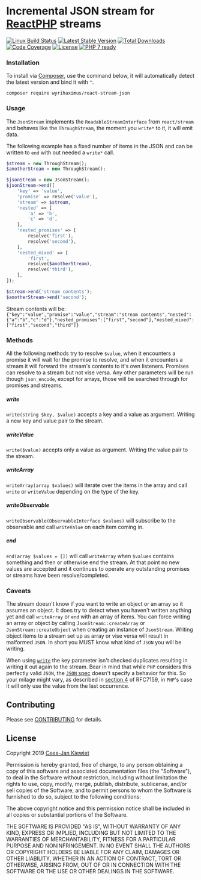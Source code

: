 # Incremental JSON stream for [ReactPHP](https://github.com/reactphp/) streams

[![Linux Build Status](https://travis-ci.org/WyriHaximus/reactphp-stream-json.png)](https://travis-ci.org/WyriHaximus/reactphp-stream-json)
[![Latest Stable Version](https://poser.pugx.org/WyriHaximus/react-stream-json/v/stable.png)](https://packagist.org/packages/WyriHaximus/react-stream-json)
[![Total Downloads](https://poser.pugx.org/WyriHaximus/react-stream-json/downloads.png)](https://packagist.org/packages/WyriHaximus/react-stream-json/stats)
[![Code Coverage](https://scrutinizer-ci.com/g/WyriHaximus/reactphp-stream-json/badges/coverage.png?b=master)](https://scrutinizer-ci.com/g/WyriHaximus/reactphp-stream-json/?branch=master)
[![License](https://poser.pugx.org/WyriHaximus/react-stream-json/license.png)](https://packagist.org/packages/wyrihaximus/react-stream-json)
[![PHP 7 ready](http://php7ready.timesplinter.ch/WyriHaximus/reactphp-stream-json/badge.svg)](https://travis-ci.org/WyriHaximus/reactphp-stream-json)

### Installation ###

To install via [Composer](http://getcomposer.org/), use the command below, it will automatically detect the latest version and bind it with `^`.

```
composer require wyrihaximus/react-stream-json 
```

### Usage ###

The `JsonStream` implements the `ReadableStreamInterface` from `react/stream` and behaves like the `ThroughStream`, the moment you `write*` to it, it will emit data.

The following example has a fixed number of items in the JSON and can be written to `end` with out needed a `write*` call.

```php
$stream = new ThroughStream();
$anotherStream = new ThroughStream();

$jsonStream = new JsonStream();
$jsonStream->end([
    'key' => 'value',
    'promise' => resolve('value'),
    'stream' => $stream,
    'nested' => [
        'a' => 'b',
        'c' => 'd',
    ],
    'nested_promises' => [
        resolve('first'),
        resolve('second'),
    ],
    'nested_mixed' => [
        'first',
        resolve($anotherStream),
        resolve('third'),
    ],
]);

$stream->end('stream contents');
$anotherStream->end('second');
```

Stream contents will be:
`{"key":"value","promise":"value","stream":"stream contents","nested":{"a":"b","c":"d"},"nested_promises":["first","second"],"nested_mixed":["first","second","third"]}`

### Methods ###

All the following methods try to resolve `$value`, when it encounters a promise it will wait for the promise 
to resolve, and when it encounters a stream it will forward the stream's contents to it's own listeners. 
Promises can resolve to a stream but not vise versa. Any other parameters will be run though `json_encode`, 
except for arrays, those will be searched through for promises and streams.

##### write #####

`write(string $key, $value)` accepts a key and a value as argument. Writing a new key and value pair to the stream.

##### writeValue #####

`write($value)` accepts only a value as argument. Writing the value pair to the stream.

##### writeArray #####

`writeArray(array $values)` will iterate over the items in the array and call `write` or `writeValue` depending on 
the type of the key. 

##### writeObservable #####

`writeObservable(ObservableInterface $values)` will subscribe to the observable and call `writeValue` on each item 
coming in. 

##### end #####

`end(array $values = [])` will call `writeArray` when `$values` contains something and then or otherwise
end the stream. At that point no new values are accepted and it continues to operate any outstanding promises or streams
have been resolve/completed.

### Caveats ###

The stream doesn't know if you want to write an object or an array so it assumes an object.
It does try to detect when you haven't written anything yet and call `writeArray` or `end`
with an array of items. You can force writing an array or object by calling `JsonStream::createArray`
or `JsonStream::createObject` when creating an instance of `JsonStream`. Writing object items 
to a stream set up as array or vise versa will result in malformed `JSON`. In short you MUST 
know what kind of `JSON` you will be writing.

When using [`write`](#write) the key parameter isn't checked duplicates resulting in writing it 
out again to the stream. Bear in mind that while `PHP` considers this perfectly valid `JSON`, the
[`JSON` spec](https://tools.ietf.org/html/rfc7159) doesn't specify a behavior for this. So your 
milage might vary, as described in [section 4](https://tools.ietf.org/html/rfc7159#section-4) of 
RFC7159, in `PHP`'s case it will only use the value from the last occurrence.

## Contributing ##

Please see [CONTRIBUTING](CONTRIBUTING.md) for details.

## License ##

Copyright 2019 [Cees-Jan Kiewiet](http://wyrihaximus.net/)

Permission is hereby granted, free of charge, to any person
obtaining a copy of this software and associated documentation
files (the "Software"), to deal in the Software without
restriction, including without limitation the rights to use,
copy, modify, merge, publish, distribute, sublicense, and/or sell
copies of the Software, and to permit persons to whom the
Software is furnished to do so, subject to the following
conditions:

The above copyright notice and this permission notice shall be
included in all copies or substantial portions of the Software.

THE SOFTWARE IS PROVIDED "AS IS", WITHOUT WARRANTY OF ANY KIND,
EXPRESS OR IMPLIED, INCLUDING BUT NOT LIMITED TO THE WARRANTIES
OF MERCHANTABILITY, FITNESS FOR A PARTICULAR PURPOSE AND
NONINFRINGEMENT. IN NO EVENT SHALL THE AUTHORS OR COPYRIGHT
HOLDERS BE LIABLE FOR ANY CLAIM, DAMAGES OR OTHER LIABILITY,
WHETHER IN AN ACTION OF CONTRACT, TORT OR OTHERWISE, ARISING
FROM, OUT OF OR IN CONNECTION WITH THE SOFTWARE OR THE USE OR
OTHER DEALINGS IN THE SOFTWARE.
